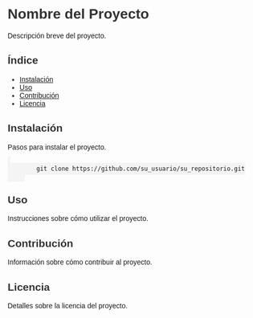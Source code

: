 <!DOCTYPE html>
<html>
<head>
    <title>README</title>
    <style>
        body {
            font-family: Arial, sans-serif;
        }
        h1, h2, h3 {
            color: #333;
        }
        code {
            background-color: #f4f4f4;
            padding: 5px;
            border-radius: 5px;
        }
    </style>
</head>
<body>
    <h1>Nombre del Proyecto</h1>
    <p>
        Descripción breve del proyecto.
    </p>
    <h2>Índice</h2>
    <ul>
        <li><a href="#instalacion">Instalación</a></li>
        <li><a href="#uso">Uso</a></li>
        <li><a href="#contribucion">Contribución</a></li>
        <li><a href="#licencia">Licencia</a></li>
    </ul>
    <h2 id="instalacion">Instalación</h2>
    <p>
        Pasos para instalar el proyecto.
    </p>
    <code>
        git clone https://github.com/su_usuario/su_repositorio.git
    </code>
    <h2 id="uso">Uso</h2>
    <p>
        Instrucciones sobre cómo utilizar el proyecto.
    </p>
    <h2 id="contribucion">Contribución</h2>
    <p>
        Información sobre cómo contribuir al proyecto.
    </p>
    <h2 id="licencia">Licencia</h2>
    <p>
        Detalles sobre la licencia del proyecto.
    </p>
</body>
</html>
